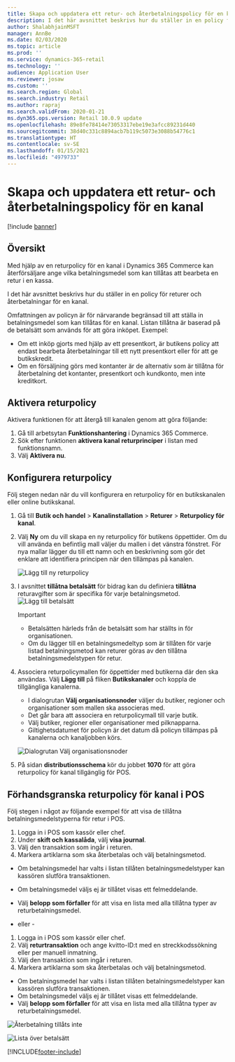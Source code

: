 ```yaml
---
title: Skapa och uppdatera ett retur- och återbetalningspolicy för en kanal
description: I det här avsnittet beskrivs hur du ställer in en policy för returer och återbetalningar för en kanal.
author: ShalabhjainMSFT
manager: AnnBe
ms.date: 02/03/2020
ms.topic: article
ms.prod: ''
ms.service: dynamics-365-retail
ms.technology: ''
audience: Application User
ms.reviewer: josaw
ms.custom: ''
ms.search.region: Global
ms.search.industry: Retail
ms.author: rapraj
ms.search.validFrom: 2020-01-21
ms.dyn365.ops.version: Retail 10.0.9 update
ms.openlocfilehash: 89e8fe78414e73053317ebe19e3afcc89231d440
ms.sourcegitcommit: 38d40c331c8894acb7b119c5073e3088b54776c1
ms.translationtype: HT
ms.contentlocale: sv-SE
ms.lasthandoff: 01/15/2021
ms.locfileid: "4979733"
---
```

# <a name="create-and-update-a-returns-and-refunds-policy-for-a-channel"></a>Skapa och uppdatera ett retur- och återbetalningspolicy för en kanal

[!include [banner](includes/banner.md)]

## <a name="overview"></a>Översikt

Med hjälp av en returpolicy för en kanal i Dynamics 365 Commerce kan återförsäljare ange vilka betalningsmedel som kan tillåtas att bearbeta en retur i en kassa.  

I det här avsnittet beskrivs hur du ställer in en policy för returer och återbetalningar för en kanal.

Omfattningen av policyn är för närvarande begränsad till att ställa in betalningsmedel som kan tillåtas för en kanal. Listan tillåtna är baserad på de betalsätt som används för att göra inköpet. Exempel:

- Om ett inköp gjorts med hjälp av ett presentkort, är butikens policy att endast bearbeta återbetalningar till ett nytt presentkort eller för att ge butikskredit. 
- Om en försäljning görs med kontanter är de alternativ som är tillåtna för återbetalning det kontanter, presentkort och kundkonto, men inte kreditkort. 


## <a name="enable-return-policy"></a>Aktivera returpolicy

Aktivera funktionen för att återgå till kanalen genom att göra följande:

1. Gå till arbetsytan **Funktionshantering** i Dynamics 365 Commerce.
2. Sök efter funktionen **aktivera kanal returprinciper** i listan med funktionsnamn.
3. Välj **Aktivera nu**. 

## <a name="configure-return-policy"></a>Konfigurera returpolicy

Följ stegen nedan när du vill konfigurera en returpolicy för en butikskanalen eller online butikskanal.

1. Gå till **Butik och handel** \> **Kanalinstallation** \> **Returer** \> **Returpolicy för kanal**.

2. Välj **Ny** om du vill skapa en ny returpolicy för butikens öppettider. Om du vill använda en befintlig mall väljer du mallen i det vänstra fönstret. För nya mallar lägger du till ett namn och en beskrivning som gör det enklare att identifiera principen när den tillämpas på kanalen.

   ![Lägg till ny returpolicy](media/Return-policy-page1.png "Lägg till ny returpolicy")
     
   
3. I avsnittet **tillåtna betalsätt** för bidrag kan du definiera **tillåtna** returavgifter som är specifika för varje betalningsmetod.
   ![Lägg till betalsätt](media/Return-policy-page2.PNG "Ange tillåtna betalsätt per betalningstyp")
   
    > [!IMPORTANT]
    > - Betalsätten härleds från de betalsätt som har ställts in för organisationen.
    > - Om du lägger till en betalningsmedeltyp som är tillåten för varje listad betalningsmetod kan returer göras av den tillåtna betalningsmedelstypen för retur.
    
4. Associera returpolicymallen för öppettider med butikerna där den ska användas. Välj **Lägg till** på fliken **Butikskanaler** och koppla de tillgängliga kanalerna. 

    - I dialogrutan **Välj organisationsnoder** väljer du butiker, regioner och organisationer som mallen ska associeras med.
    - Det går bara att associera en returpolicymall till varje butik.
    - Välj butiker, regioner eller organisationer med pilknapparna.
    - Giltighetsdatumet för policyn är det datum då policyn tillämpas på kanalerna och kanaljobben körs. 

    ![Dialogrutan Välj organisationsnoder](media/Return-policy-page3.PNG "Dialogrutan Välj organisationsnoder")

5. På sidan **distributionsschema** kör du jobbet **1070** för att göra returpolicy för kanal tillgänglig för POS.

## <a name="preview-the-channel-return-policy-in-the-pos"></a>Förhandsgranska returpolicy för kanal i POS

Följ stegen i något av följande exempel för att visa de tillåtna betalningsmedelstyperna för retur i POS.

1. Logga in i POS som kassör eller chef.
2. Under **skift och kassalåda**, välj **visa journal**.
3. Välj den transaktion som ingår i returen. 
4. Markera artiklarna som ska återbetalas och välj betalningsmetod.  
- Om betalningsmedel har valts i listan tillåten betalningsmedelstyper kan kassören slutföra transaktionen.
- Om betalningsmedel väljs ej är tillåtet visas ett felmeddelande.
- Välj **belopp som förfaller** för att visa en lista med alla tillåtna typer av returbetalningsmedel.

- eller -

1. Logga in i POS som kassör eller chef.
2. Välj **returtransaktion** och ange kvitto-ID:t med en streckkodssökning eller per manuell inmatning. 
3. Välj den transaktion som ingår i returen. 
4. Markera artiklarna som ska återbetalas och välj betalningsmetod.  
- Om betalningsmedel har valts i listan tillåten betalningsmedelstyper kan kassören slutföra transaktionen.
- Om betalningsmedel väljs ej är tillåtet visas ett felmeddelande.
- Välj **belopp som förfaller** för att visa en lista med alla tillåtna typer av returbetalningsmedel.

![Återbetalning tillåts inte](media/Return-policy-page6.png "Återbetalningstyp tillåts inte")



![Lista över betalsätt](media/Return-policy-page5.PNG "Återbetalningstyp tillåts")


[!INCLUDE[footer-include](../includes/footer-banner.md)]